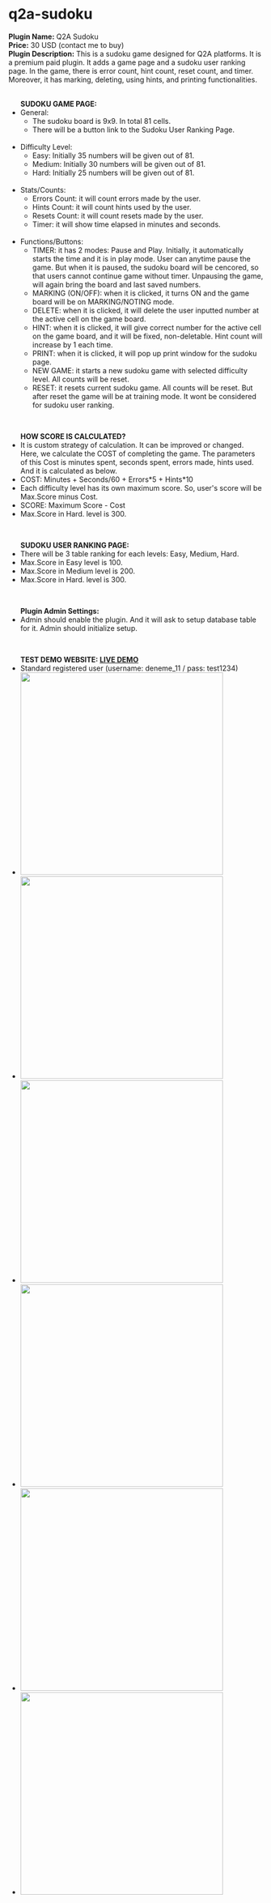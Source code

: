 # q2a-sudoku

<b>Plugin Name:</b>  Q2A Sudoku <br>
<b>Price:</b> 30 USD (contact me to buy) <br>
<b>Plugin Description:</b> This is a sudoku game designed for Q2A platforms. It is a premium paid plugin. It adds a game page and a sudoku user ranking page. In the game, there is error count, hint count, reset count, and timer. Moreover, it has marking, deleting, using hints, and printing functionalities.  <br>
<br>
<ul class="first">
	<b>SUDOKU GAME PAGE:</b>
	<li>General:
		<ul class="second">
			<li>The sudoku board is 9x9. In total 81 cells.</li>
      <li>There will be a button link to the Sudoku User Ranking Page.</li>
		</ul>
	</li>
  <br/>
  <li>Difficulty Level:
		<ul class="second">
			<li>Easy: Initially 35 numbers will be given out of 81.</li>
			<li>Medium: Initially 30 numbers will be given out of 81.</li>
      <li>Hard: Initially 25 numbers will be given out of 81.</li>
		</ul>
	</li>
  <br/>
  <li>Stats/Counts:
		<ul class="second">
			<li>Errors Count: it will count errors made by the user.</li>
      <li>Hints Count: it will count hints used by the user.</li>
      <li>Resets Count: it will count resets made by the user.</li>
      <li>Timer: it will show time elapsed in minutes and seconds.</li>
		</ul>
	</li>
  <br/>
<li>Functions/Buttons:
		<ul class="second">
			<li>TIMER: it has 2 modes: Pause and Play. Initially, it automatically starts the time and it is in play mode. User can anytime pause the game. But when it is paused, the sudoku board will be cencored, so that users cannot continue game without timer. Unpausing the game, will again bring the board and last saved numbers.</li>
      <li>MARKING (ON/OFF): when it is clicked, it turns ON and the game board will be on MARKING/NOTING mode.</li>
			<li>DELETE: when it is clicked, it will delete the user inputted number at the active cell on the game board.</li>
      <li>HINT: when it is clicked, it will give correct number for the active cell on the game board, and it will be fixed, non-deletable. Hint count will increase by 1 each time.</li>
      <li>PRINT: when it is clicked, it will pop up print window for the sudoku page.</li>
      <li>NEW GAME: it starts a new sudoku game with selected difficulty level. All counts will be reset.</li>
      <li>RESET: it resets current sudoku game. All counts will be reset. But after reset the game will be at training mode. It wont be considered for sudoku user ranking.</li>
		</ul>
	</li>
</ul>	
<br/>
<ul class="first">	
	<b>HOW SCORE IS CALCULATED?</b>
	<li>It is custom strategy of calculation. It can be improved or changed. Here, we calculate the COST of completing the game. The parameters of this Cost is minutes spent, seconds spent, errors made, hints used. And it is calculated as below.</li>
	<li>COST: Minutes + Seconds/60 + Errors*5 + Hints*10</li>
	<li>Each difficulty level has its own maximum score. So, user's score will be Max.Score minus Cost.</li>
	<li>SCORE: Maximum Score - Cost</li>
  <li>Max.Score in Hard. level is 300.</li>
</ul>
<br/>
<ul class="first">	
	<b>SUDOKU USER RANKING PAGE:</b>
	<li>There will be 3 table ranking for each levels: Easy, Medium, Hard.</li>
	<li>Max.Score in Easy level is 100.</li>
	<li>Max.Score in Medium level is 200.</li>
  <li>Max.Score in Hard. level is 300.</li>
</ul>
<br/>
<ul class="first">	
	<b>Plugin Admin Settings:</b>
	<li>Admin should enable the plugin. And it will ask to setup database table for it. Admin should initialize setup.</li>
</ul>
<br/>
<ul class="first">	
	<b>TEST DEMO WEBSITE: <a href="https://q2a-demo.gyzgyn.com/sudoku" target="_blank">LIVE DEMO</a></b>
	<li>Standard registered user (username: deneme_11 / pass: test1234)</li>
	<li><img src="https://ihlassovbetov.github.io/assets/plugin-ss/sudoku/sudoku-1.png" width="400px" height="auto" /></li>
	<li><img src="https://ihlassovbetov.github.io/assets/plugin-ss/sudoku/sudoku-2.png" width="400px" height="auto" /></li>
	<li><img src="https://ihlassovbetov.github.io/assets/plugin-ss/sudoku/sudoku-3.png" width="400px" height="auto" /></li>
	<li><img src="https://ihlassovbetov.github.io/assets/plugin-ss/sudoku/sudoku-4.png" width="400px" height="auto" /></li>
	<li><img src="https://ihlassovbetov.github.io/assets/plugin-ss/sudoku/sudoku-5.png" width="400px" height="auto" /></li>
	<li><img src="https://ihlassovbetov.github.io/assets/plugin-ss/sudoku/sudoku-6.png" width="400px" height="auto" /></li>
</ul>
